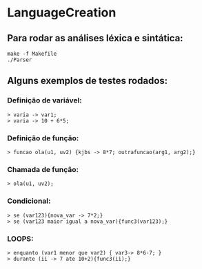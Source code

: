 # LanguageCreation

## Para rodar as análises léxica e sintática:

    make -f Makefile
    ./Parser

## Alguns exemplos de testes rodados:

### Definição de variável:

    > varia -> var1;
    > varia -> 10 + 6*5;

### Definição de função:

    > funcao ola(u1, uv2) {kjbs -> 8*7; outrafuncao(arg1, arg2);}

### Chamada de função:

    > ola(u1, uv2);

### Condicional:

    > se (var123){nova_var -> 7*2;}
    > se (var123 maior igual a nova_var){func3(var123);}

### LOOPS:

    > enquanto (var1 menor que var2) { var3-> 8*6-7; }
    > durante (ii -> 7 ate 10+2){func3(ii);}